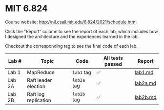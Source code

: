 # MIT 6.824

Course website: http://nil.csail.mit.edu/6.824/2021/schedule.html

Click the "Report" column to see the report of each lab, which includes how I designed the architecture and the experiences learned in the lab.

Checkout the corresponding tag to see the final code of each lab.

| Lab #  | Topic                | Code        | All tests passed | Report                 |
| ------ | -------------------- | ----------- | ---------------- | ---------------------- |
| Lab 1  | MapReduce            | `lab1` tag  | ✅                | [lab1.md](./lab1.md)   |
| Lab 2A | Raft leader election | `lab2a` tag | ✅                | [lab2a.md](./lab2a.md) |
| Lab 2B | Raft log replication | `lab2b` tag | ✅                | [lab2b.md](./lab2b.md) |

